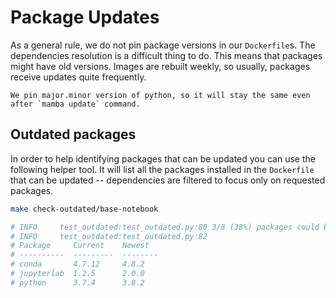 # Package Updates

As a general rule, we do not pin package versions in our `Dockerfile`s.
The dependencies resolution is a difficult thing to do.
This means that packages might have old versions.
Images are rebuilt weekly, so usually, packages receive updates quite frequently.

```{note}
We pin major.minor version of python, so it will stay the same even after `mamba update` command.
```

## Outdated packages

In order to help identifying packages that can be updated you can use the following helper tool.
It will list all the packages installed in the `Dockerfile` that can be updated -- dependencies are
filtered to focus only on requested packages.

```bash
make check-outdated/base-notebook

# INFO     test_outdated:test_outdated.py:80 3/8 (38%) packages could be updated
# INFO     test_outdated:test_outdated.py:82
# Package     Current    Newest
# ----------  ---------  --------
# conda       4.7.12     4.8.2
# jupyterlab  1.2.5      2.0.0
# python      3.7.4      3.8.2
```
